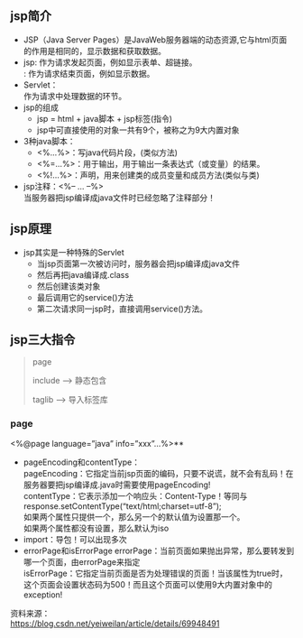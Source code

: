
## jsp简介  

  - JSP（Java Server Pages）是JavaWeb服务器端的动态资源,它与html页面的作用是相同的，显示数据和获取数据。   
  - jsp: 作为请求发起页面，例如显示表单、超链接。   
  : 作为请求结束页面，例如显示数据。  
  - Servlet：   
  作为请求中处理数据的环节。  
  - jsp的组成   
    - jsp = html + java脚本 + jsp标签(指令)  
    - jsp中可直接使用的对象一共有9个，被称之为9大内置对象  
  - 3种java脚本：   
    - <%…%>：写java代码片段，(类似方法)   
    - <%=…%>：用于输出，用于输出一条表达式（或变量）的结果。   
    - <%!…%>：声明，用来创建类的成员变量和成员方法(类似与类)  
  - jsp注释：<%– … –%>   
  当服务器把jsp编译成java文件时已经忽略了注释部分！  

## jsp原理  

  - jsp其实是一种特殊的Servlet   
    - 当jsp页面第一次被访问时，服务器会把jsp编译成java文件  
    - 然后再把java编译成.class  
    - 然后创建该类对象  
    - 最后调用它的service()方法  
    - 第二次请求同一jsp时，直接调用service()方法。  

## jsp三大指令


> page  
>   
> include –> 静态包含 
>    
> taglib –> 导入标签库  

### page  
<%@page language=”java” info=”xxx”…%>**  

  - pageEncoding和contentType：   
  pageEncoding：它指定当前jsp页面的编码，只要不说谎，就不会有乱码！在服务器要把jsp编译成.java时需要使用pageEncoding!   
  contentType：它表示添加一个响应头：Content-Type！等同与response.setContentType(“text/html;charset=utf-8”);   
  如果两个属性只提供一个，那么另一个的默认值为设置那一个。   
  如果两个属性都没有设置，那么默认为iso  
  - import：导包！可以出现多次
  - errorPage和isErrorPage 
  errorPage：当前页面如果抛出异常，那么要转发到哪一个页面，由errorPage来指定   
  isErrorPage：它指定当前页面是否为处理错误的页面！当该属性为true时，这个页面会设置状态码为500！而且这个页面可以使用9大内置对象中的exception!  





























资料来源：  
https://blog.csdn.net/yeiweilan/article/details/69948491